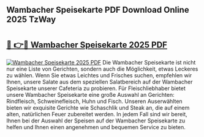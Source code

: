 ## Wambacher Speisekarte PDF Download Online 2025 TzWay

# <h2><a href="http://gcb3n0t.nevu.top/?p=Wambacher+Speisekarte">🔗 👉🔴 Wambacher Speisekarte 2025 PDF</a></h2>

[![Wambacher Speisekarte 2025 PDF](https://i.imgur.com/dBaPXMq.png)](http://gcb3n0t.nevu.top/?p=Wambacher+Speisekarte)
Die Wambacher Speisekarte ist nicht nur eine Liste von Gerichten, sondern auch die Möglichkeit, etwas Leckeres zu wählen. Wenn Sie etwas Leichtes und Frisches suchen, empfehlen wir Ihnen, unsere Salate aus dem speziellen Salatbereich auf der Wambacher Speisekarte unserer Cafeteria zu probieren. Für Fleischliebhaber bietet unsere Wambacher Speisekarte eine große Auswahl an Gerichten: Rindfleisch, Schweinefleisch, Huhn und Fisch. Unseren Auserwählten bieten wir exquisite Gerichte wie Schaschlik und Steak an, die auf einem alten, natürlichen Feuer zubereitet werden. In jedem Fall sind wir bereit, Ihnen bei der Auswahl der Speisen auf der Wambacher Speisekarte zu helfen und Ihnen einen angenehmen und bequemen Service zu bieten.

